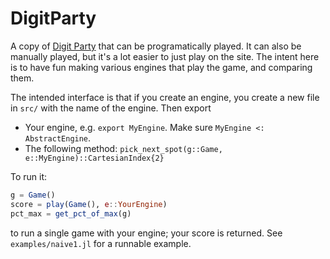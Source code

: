 # DigitParty

A copy of [Digit Party](https://digit.party/) that can be programatically played. It can also be manually played, but it's a lot easier to just play on the site. The intent here is to have fun making various engines that play the game, and comparing them.

The intended interface is that if you create an engine, you create a new file in `src/` with the name of the engine. Then export
- Your engine, e.g. `export MyEngine`. Make sure `MyEngine <: AbstractEngine`.
- The following method: `pick_next_spot(g::Game, e::MyEngine)::CartesianIndex{2}`

To run it:
```julia
g = Game()
score = play(Game(), e::YourEngine)
pct_max = get_pct_of_max(g)
```
to run a single game with your engine; your score is returned. See `examples/naive1.jl` for a runnable example.
